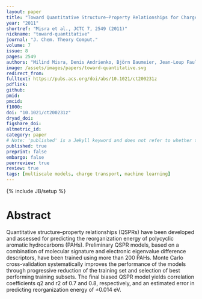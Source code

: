 ```yaml
---
layout: paper
title: "Toward Quantitative Structure–Property Relationships for Charge Transfer Rates of Polycyclic Aromatic Hydrocarbons"
year: "2011"
shortref: "Misra et al., JCTC 7, 2549 (2011)"
nickname: "toward-quantitative"
journal: "J. Chem. Theory Comput."
volume: 7
issue: 8
pages: 2549 
authors: "Milind Misra, Denis Andrienko, Björn Baumeier, Jean-Loup Faulon, and O. Anatole von Lilienfeld"
image: /assets/images/papers/toward-quantitative.svg
redirect_from: 
fulltext: https://pubs.acs.org/doi/abs/10.1021/ct200231z
pdflink: 
github: 
pmid: 
pmcid: 
f1000: 
doi: "10.1021/ct200231z"
dryad_doi: 
figshare_doi: 
altmetric_id: 
category: paper
# Note: 'published' is a Jekyll keyword and does not refer to whether the paper is published, but rather to whether this Markdown should be part of the rendered site.
published: true
preprint: false
embargo: false	
peerreview: true
review: true
tags: [multiscale models, charge transport, machine learning]
---
```

{% include JB/setup %}

# Abstract 

Quantitative structure–property relationships (QSPRs) have been developed and assessed for predicting the reorganization energy of polycyclic aromatic hydrocarbons (PAHs). Preliminary QSPR models, based on a combination of molecular signature and electronic eigenvalue difference descriptors, have been trained using more than 200 PAHs. Monte Carlo cross-validation systematically improves the performance of the models through progressive reduction of the training set and selection of best performing training subsets. The final biased QSPR model yields correlation coefficients q2 and r2 of 0.7 and 0.8, respectively, and an estimated error in predicting reorganization energy of ±0.014 eV.
